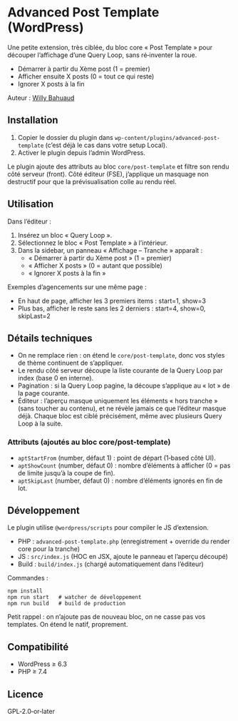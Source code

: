 # Advanced Post Template (WordPress)

Une petite extension, très ciblée, du bloc core « Post Template » pour découper l’affichage d’une Query Loop, sans ré‑inventer la roue.

- Démarrer à partir du Xème post (1 = premier)
- Afficher ensuite X posts (0 = tout ce qui reste)
- Ignorer X posts à la fin

Auteur : [Willy Bahuaud](https://wabeo.fr)

## Installation

1. Copier le dossier du plugin dans `wp-content/plugins/advanced-post-template` (c’est déjà le cas dans votre setup Local).
2. Activer le plugin depuis l’admin WordPress.

Le plugin ajoute des attributs au bloc `core/post-template` et filtre son rendu côté serveur (front). Côté éditeur (FSE), j’applique un masquage non destructif pour que la prévisualisation colle au rendu réel.

## Utilisation

Dans l’éditeur :

1. Insérez un bloc « Query Loop ».
2. Sélectionnez le bloc « Post Template » à l’intérieur.
3. Dans la sidebar, un panneau « Affichage – Tranche » apparaît :
   - « Démarrer à partir du Xème post » (1 = premier)
   - « Afficher X posts » (0 = autant que possible)
   - « Ignorer X posts à la fin »

Exemples d’agencements sur une même page :

- En haut de page, afficher les 3 premiers items : start=1, show=3
- Plus bas, afficher le reste sans les 2 derniers : start=4, show=0, skipLast=2

## Détails techniques

- On ne remplace rien : on étend le `core/post-template`, donc vos styles de thème continuent de s’appliquer.
- Le rendu côté serveur découpe la liste courante de la Query Loop par index (base 0 en interne).
- Pagination : si la Query Loop pagine, la découpe s’applique au « lot » de la page courante.
- Éditeur : l’aperçu masque uniquement les éléments « hors tranche » (sans toucher au contenu), et ne révèle jamais ce que l’éditeur masque déjà. Chaque bloc est ciblé précisément, même avec plusieurs Query Loop à la suite.

### Attributs (ajoutés au bloc core/post-template)

- `aptStartFrom` (number, défaut 1) : point de départ (1‑based côté UI).
- `aptShowCount` (number, défaut 0) : nombre d’éléments à afficher (0 = pas de limite jusqu’à la coupe de fin).
- `aptSkipLast` (number, défaut 0) : nombre d’éléments ignorés en fin de lot.

## Développement

Le plugin utilise `@wordpress/scripts` pour compiler le JS d’extension.

- PHP : `advanced-post-template.php` (enregistrement + override du render core pour la tranche)
- JS : `src/index.js` (HOC en JSX, ajoute le panneau et l’aperçu découpé)
- Build : `build/index.js` (chargé automatiquement dans l’éditeur)

Commandes :

```
npm install
npm run start   # watcher de développement
npm run build   # build de production
```

Petit rappel : on n’ajoute pas de nouveau bloc, on ne casse pas vos templates. On étend le natif, proprement.

## Compatibilité

- WordPress ≥ 6.3
- PHP ≥ 7.4

## Licence

GPL‑2.0‑or‑later
